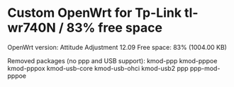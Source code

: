 # Custom OpenWrt for Tp-Link tl-wr740N / 83% free space

OpenWrt version: Attitude Adjustment 12.09
Free space: 83% (1004.00 KB)

Removed packages (no ppp and USB support): kmod-ppp kmod-pppoe kmod-pppox kmod-usb-core kmod-usb-ohci kmod-usb2
ppp ppp-mod-pppoe

